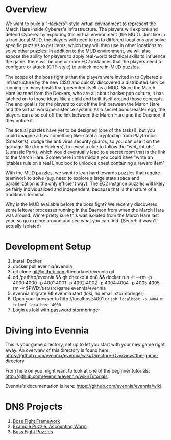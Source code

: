 # Overview
We want to build a "Hackers"-style virtual environment to represent the March Hare inside Cyberez's infrastructure. The players will explore and defend Cyberez by exploring this virtual environment (the MUD). Just like in a traditional MUD, the players will need to go to different locations and solve specific puzzles to get items, which they will then use in other locations to solve other puzzles. In addition to the MUD environment, we will also expose the ability for players to apply real-world technical skills to influence the game: there will be one or more EC2 instances that the players need to configure or attack (CTF-style) to unlock more in-MUD puzzles.

The scope of the boss fight is that the players were invited in to Cyberez's infrastructure by the new CISO and quickly discovered a distributed service running on many hosts that presented itself as a MUD. Since the March Hare learned from the Deckers, who are all about hacker pop culture, it has latched on to those ideas like a child and built itself around those concepts. The end goal is for the players to cut off the link between the March Hare and the virtual world/persistence system. As a secret bonus/easter egg, the players can also cut off the link between the March Hare and the Daemon, if they notice it.

The actual puzzles have yet to be designed (one of the tasks!), but you could imagine a flow something like: steal a cryptochip from Playtronics (Sneakers), dodge the anti virus security guards, so you can use it on the garbage file (from Hackers), to reveal a clue to follow the "wht_rbt.obj" (Jurassic Park), which would eventually lead to a secret room that is the link to the March Hare. Somewhere in the middle you could have "write an iptables rule on a real Linux box to unlock a chest containing a reward item".

With the MUD puzzles, we want to lean hard towards puzzles that require teamwork to solve (e.g. need to explore a large state space and parallelization is the only efficient way). The EC2 instance puzzles will likely be fairly individualized and independent, because that is the nature of a traditional terminal.

Why is the MUD available before the boss fight? We recently discovered some leftover processes running in the Daemon from when the March Hare was around. We're pretty sure this was isolated from the March Hare last year, so go explore around and see what you can find. (Secret: it wasn't actually isolated)

# Development Setup
1. Install Docker
2. docker pull evennia/evennia
3. git clone git@github.com:thedarknet/evennia.git
4. cd /path/to/evennia && git checkout dn8 && docker run -it --rm -p 4000:4000 -p 4001:4001 -p 4002:4002 -p 4004:4004 -p 4005:4005 --rm -v $PWD:/usr/src/game evennia/evennia
5. evennia migrate && evennia start (loki, no email, stormbringer)
6. Open your browser to http://localhost:4001 or `ssh localhost -p 4004` or `telnet localhost 4000`
7. Login as loki with password stormbringer

# Diving into Evennia

This is your game directory, set up to let you start with
your new game right away. An overview of this directory is found here:
https://github.com/evennia/evennia/wiki/Directory-Overview#the-game-directory

From here on you might want to look at one of the beginner tutorials:
http://github.com/evennia/evennia/wiki/Tutorials.

Evennia's documentation is here:
https://github.com/evennia/evennia/wiki.

# DN8 Projects
1. [Boss Fight Framework](https://github.com/thedarknet/evennia/projects/1)
2. [Example Puzzle: Accounting Worm](https://github.com/thedarknet/evennia/projects/3)
3. [Boss Fight Puzzles](https://github.com/thedarknet/evennia/projects/4)
